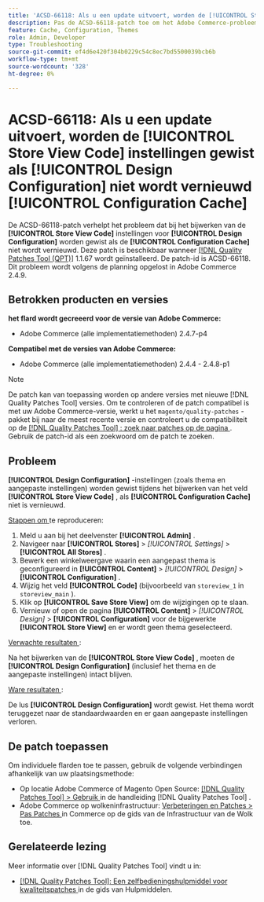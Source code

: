 ```yaml
---
title: 'ACSD-66118: Als u een update uitvoert, worden de [!UICONTROL Store View Code] instellingen gewist als [!UICONTROL Design Configuration] niet wordt vernieuwd[!UICONTROL Configuration Cache]'
description: Pas de ACSD-66118-patch toe om het Adobe Commerce-probleem te verhelpen, waarbij bij het bijwerken van [!UICONTROL Store View Code] de [!UICONTROL Design Configuration] -tag (thema en aangepaste instellingen) wordt gewist als de [!UICONTROL Configuration Cache] niet correct wordt vernieuwd.
feature: Cache, Configuration, Themes
role: Admin, Developer
type: Troubleshooting
source-git-commit: ef4d6e420f304b0229c54c8ec7bd5500039bcb6b
workflow-type: tm+mt
source-wordcount: '328'
ht-degree: 0%

---
```



# ACSD-66118: Als u een update uitvoert, worden de **[!UICONTROL Store View Code]** instellingen gewist als **[!UICONTROL Design Configuration]** niet wordt vernieuwd **[!UICONTROL Configuration Cache]**

De ACSD-66118-patch verhelpt het probleem dat bij het bijwerken van de **[!UICONTROL Store View Code]** instellingen voor **[!UICONTROL Design Configuration]** worden gewist als de **[!UICONTROL Configuration Cache]** niet wordt vernieuwd. Deze patch is beschikbaar wanneer [[!DNL Quality Patches Tool (QPT)]](/help/tools/quality-patches-tool/quality-patches-tool-to-self-serve-quality-patches.md) 1.1.67 wordt geïnstalleerd. De patch-id is ACSD-66118. Dit probleem wordt volgens de planning opgelost in Adobe Commerce 2.4.9.

## Betrokken producten en versies

**het flard wordt gecreeerd voor de versie van Adobe Commerce:**

* Adobe Commerce (alle implementatiemethoden) 2.4.7-p4

**Compatibel met de versies van Adobe Commerce:**

* Adobe Commerce (alle implementatiemethoden) 2.4.4 - 2.4.8-p1

>[!NOTE]
>
>De patch kan van toepassing worden op andere versies met nieuwe [!DNL Quality Patches Tool] versies. Om te controleren of de patch compatibel is met uw Adobe Commerce-versie, werkt u het `magento/quality-patches` -pakket bij naar de meest recente versie en controleert u de compatibiliteit op de [[!DNL Quality Patches Tool] : zoek naar patches op de pagina ](https://experienceleague.adobe.com/tools/commerce-quality-patches/index.html?lang=nl-NL) . Gebruik de patch-id als een zoekwoord om de patch te zoeken.

## Probleem

**[!UICONTROL Design Configuration]** -instellingen (zoals thema en aangepaste instellingen) worden gewist tijdens het bijwerken van het veld **[!UICONTROL Store View Code]** , als **[!UICONTROL Configuration Cache]** niet is vernieuwd.

<u> Stappen om </u> te reproduceren:

1. Meld u aan bij het deelvenster **[!UICONTROL Admin]** .
2. Navigeer naar **[!UICONTROL Stores]** > *[!UICONTROL Settings]* > **[!UICONTROL All Stores]** .
3. Bewerk een winkelweergave waarin een aangepast thema is geconfigureerd in **[!UICONTROL Content]** > *[!UICONTROL Design]* > **[!UICONTROL Configuration]** .
4. Wijzig het veld **[!UICONTROL Code]** (bijvoorbeeld van `storeview_1` in `storeview_main` ).
5. Klik op **[!UICONTROL Save Store View]** om de wijzigingen op te slaan.
6. Vernieuw of open de pagina **[!UICONTROL Content]** > *[!UICONTROL Design]* > **[!UICONTROL Configuration]** voor de bijgewerkte **[!UICONTROL Store View]** en er wordt geen thema geselecteerd.

<u> Verwachte resultaten </u>:

Na het bijwerken van de **[!UICONTROL Store View Code]** , moeten de **[!UICONTROL Design Configuration]** (inclusief het thema en de aangepaste instellingen) intact blijven.

<u> Ware resultaten </u>:

De lus **[!UICONTROL Design Configuration]** wordt gewist. Het thema wordt teruggezet naar de standaardwaarden en er gaan aangepaste instellingen verloren.

## De patch toepassen

Om individuele flarden toe te passen, gebruik de volgende verbindingen afhankelijk van uw plaatsingsmethode:

* Op locatie Adobe Commerce of Magento Open Source: [[!DNL Quality Patches Tool] > Gebruik ](/help/tools/quality-patches-tool/usage.md) in de handleiding [!DNL Quality Patches Tool] .
* Adobe Commerce op wolkeninfrastructuur: [ Verbeteringen en Patches > Pas Patches ](https://experienceleague.adobe.com/docs/commerce-cloud-service/user-guide/develop/upgrade/apply-patches.html?lang=nl-NL) in Commerce op de gids van de Infrastructuur van de Wolk toe.

## Gerelateerde lezing

Meer informatie over [!DNL Quality Patches Tool] vindt u in:

* [[!DNL Quality Patches Tool]: Een zelfbedieningshulpmiddel voor kwaliteitspatches ](/help/tools/quality-patches-tool/quality-patches-tool-to-self-serve-quality-patches.md) in de gids van Hulpmiddelen.
